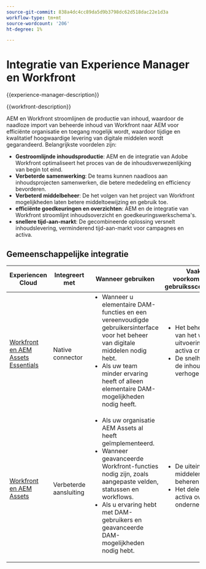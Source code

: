 ```yaml
---
source-git-commit: 838a4dc4cc89da5d9b3798dc62d518dac22e1d3a
workflow-type: tm+mt
source-wordcount: '206'
ht-degree: 1%

---
```



# Integratie van Experience Manager en Workfront

{{experience-manager-description}}

{{workfront-description}}

AEM en Workfront stroomlijnen de productie van inhoud, waardoor de naadloze import van beheerde inhoud van Workfront naar AEM voor efficiënte organisatie en toegang mogelijk wordt, waardoor tijdige en kwalitatief hoogwaardige levering van digitale middelen wordt gegarandeerd. Belangrijkste voordelen zijn:

+ **Gestroomlijnde inhoudsproductie**: AEM en de integratie van Adobe Workfront optimaliseert het proces van de de inhoudsverwezenlijking van begin tot eind.
+ **Verbeterde samenwerking**: De teams kunnen naadloos aan inhoudsprojecten samenwerken, die betere mededeling en efficiency bevorderen.
+ **Verbeterd middelbeheer**: De het volgen van het project van Workfront mogelijkheden laten betere middeltoewijzing en gebruik toe.
+ **efficiënte goedkeuringen en overzichten**: AEM en de integratie van Workfront stroomlijnt inhoudsoverzicht en goedkeuringswerkschema&#39;s.
+ **snellere tijd-aan-markt**: De gecombineerde oplossing versnelt inhoudslevering, verminderend tijd-aan-markt voor campagnes en activa.

## Gemeenschappelijke integratie

<table>
    <thead>
        <tr>
            <th>Experiencen Cloud</th>
            <th>Integreert met</th>
            <th>Wanneer gebruiken</th>
            <th>Vaak voorkomende gebruiksscenario's</th>
        </tr>
    </thead>
    <tbody>
        <tr>
            <td><a href="https://experienceleague.adobe.com/docs/experience-manager-learn/assets-essentials/workfront/configure.html?lang=nl-NL" target="_blank" rel="noreferrer">Workfront en AEM Assets Essentials</a></td>
            <td>Native connector</td>
            <td>
              <ul style="margin-top: 0;">
                <li>Wanneer u elementaire DAM-functies en een vereenvoudigde gebruikersinterface voor het beheer van digitale middelen nodig hebt.</li>
                <li>Als uw team minder ervaring heeft of alleen elementaire DAM-mogelijkheden nodig heeft.</li>
              </ul>
            </td>
            <td>
                <ul style="margin-top: 0;">
                  <li>Het beheren van het werk in uitvoering activa creëren.</li>
                  <li>De snelheid van de inhoud verhogen.</li>
                </ul>
            </td>
        </tr>
        <tr>
            <td><a href="https://experienceleague.adobe.com/docs/experience-manager-learn/assets/workfront/enhanced-connector/aem-experts-series/overview.html?lang=nl-NL" target="_blank" rel="noreferrer">Workfront en AEM Assets</a></td>
            <td>Verbeterde aansluiting</td>
            <td>
                <ul style="margin-top: 0;">
                    <li>Als uw organisatie AEM Assets al heeft geïmplementeerd.</li>
                    <li>Wanneer geavanceerde Workfront-functies nodig zijn, zoals aangepaste velden, statussen en workflows.</li>
                    <li>Als u ervaring hebt met DAM-gebruikers en geavanceerde DAM-mogelijkheden nodig hebt.</li>
                </ul>
            </td>
            <td>
              <ul style="margin-top: 0;">
                <li>De uiteindelijke middelen beheren.</li>
                <li>Het delen van activa over de onderneming.</li>
              </ul>
            </td>
        </tr>
    </tbody>          
</table>
